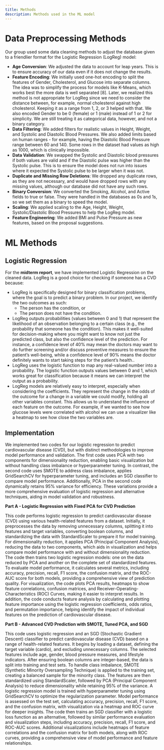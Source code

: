 ```yaml
---
title: Methods
description: Methods used in the ML model 
---
```


# Data Preprocessing Methods

Our group used some data cleaning methods to adjust the database given to a friendlier format for the Logistic Regression (LogReg) model:

- **Age Conversion**: We adjusted the data to account for leap years. This is to ensure accuracy of our data even if it does not change the results.
- **Feature Encoding**: We initially used one-hot encoding to split the features of Gender, Cholesterol, and Glucose into separate columns. The idea was to simplify the process for models like K-Means, which works best the more data is well separated [8]. Later, we realized this method is not appropriate for LogReg since we need to consider the distance between, for example, normal cholesterol against high cholesterol. Keeping it as a range from 1, 2, or 3 helped with that.
We also encoded Gender to be 0 (female) or 1 (male) instead of 1 or 2 for simplicity. We are still treating it as categorical data, however, and not a binary category.
- **Data Filtering**: We added filters for realistic values in Height, Weight, and Systolic and Diastolic Blood Pressures. We also added limits based on human ranges - for example, having the Diastolic Blood Pressure range between 60 and 140. Some rows in the dataset had values as high as 1000, which is clinically impossible.
- **Data Validation**: We swapped the Systolic and Diastolic blood pressures if both values are valid and if the Diastolic pulse was higher than the Systolic pulse. This is to ensure the model does not run into issues where it expected the Systolic pulse to be larger when it was not.
- **Duplicate and Missing Row Deletions**: We dropped any duplicate rows, as they are not necessary, and would have dropped rows with any missing values, although our database did not have any such rows.
- **Binary Conversion**: We converted the Smoking, Alcohol, and Active fields to true or false. They were handled in the databases as 0s and 1s, so we set them as a binary to speed the model.
- **Scaling**: We applied scaling to the Age, Height, Weight, Systolic/Diastolic Blood Pressures to help the LogReg model.
- **Feature Engineering**: We added BMI and Pulse Pressure as new features, based on the proposal suggestions.

# ML Methods

## Logistic Regression
For the **midterm report**, we have implemented Logistic Regression on the cleaned data. LogReg is a good choice for checking if someone has a CVD because:
- LogReg is specifically designed for binary classification problems, where the goal is to predict a binary problem. In our project, we identify the two outcomes as such:
  - The person has the condition, or
  - The person does not have the condition.
- LogReg outputs probabilities (values between 0 and 1) that represent the likelihood of an observation belonging to a certain class (e.g., the probability that someone has the condition). This makes it well-suited for decision-making where you might want to know not just the predicted class, but also the confidence level of the prediction. For instance, a confidence level of 40% may mean the doctors may want to do further screening and/or discuss preventive measures to ensure the patient’s well-being, while a confidence level of 90% means the doctor definitely wants to start taking steps for the patient’s health..
- LogReg uses the logistic function to map any real-valued number into a probability. The logistic function outputs values between 0 and 1, which works great for classification because it means we can interpret the output as a probability.
- LogReg models are relatively easy to interpret, especially when considering the coefficients. They represent the change in the odds of the outcome for a change in a variable we could modify, holding all other variables constant. This allows us to understand the influence of each feature on the outcome. For example, if we wanted to see how glucose levels were correlated with alcohol we can use a visualizer like a heatmap to see how close the two variables are.


## Implementation
We implemented two codes for our logistic regression to predict cardiovascular disease (CVD), but with distinct methodologies to improve model performance and validation. The first code uses PCA with two components for dimensionality reduction, enabling basic visualization but without handling class imbalance or hyperparameter tuning. In contrast, the second code uses SMOTE to address class imbalance, applies GridSearchCV for hyperparameter tuning, and includes an SGD classifier to compare model performance. Additionally, PCA in the second code dynamically retains 95% variance for efficiency. These variations provide a more comprehensive evaluation of logistic regression and alternative techniques, aiding in model validation and robustness.

**Part A - Logistic Regression with Fixed PCA for CVD Prediction**

This code performs logistic regression to predict cardiovascular disease (CVD) using various health-related features from a dataset. Initially, it preprocesses the data by removing unnecessary columns, splitting it into features and target variables, converting boolean columns, and standardizing the data with StandardScaler to prepare it for model training. For dimensionality reduction, it applies PCA (Principal Component Analysis), reducing the data to two components, which aids in visualization and helps compare model performance with and without dimensionality reduction.
The code then trains two logistic regression models: one on the data reduced by PCA and another on the complete set of standardized features. To evaluate model performance, it calculates several metrics, including accuracy, precision, recall, F1 score, the confusion matrix, and the ROC-AUC score for both models, providing a comprehensive view of prediction quality. For visualization, the code plots PCA results, heatmaps to show feature correlations, confusion matrices, and Receiver-Operating-Characteristics (ROC) Curves, making it easier to interpret results.
In addition, the code conducts feature analysis by calculating and plotting feature importance using the logistic regression coefficients, odds ratios, and permutation importance, helping identify the impact of individual features on the prediction of cardiovascular disease.

**Part B - Advanced CVD Prediction with SMOTE, Tuned PCA, and SGD**

This code uses logistic regression and an SGD (Stochastic Gradient Descent) classifier to predict cardiovascular disease (CVD) based on a range of health-related features. It begins by loading a dataset, defining the target variable (cardio), and excluding unnecessary columns. The selected features include age, gender, blood pressure measures, and lifestyle indicators. After ensuring boolean columns are integer-based, the data is split into training and test sets.
To handle class imbalance, SMOTE (Synthetic Minority Oversampling Technique) is applied to the training set, creating a balanced sample for the minority class. The features are then standardized using StandardScaler, followed by PCA (Principal Component Analysis) to reduce dimensionality while retaining 95% of the variance. A logistic regression model is trained with hyperparameter tuning using GridSearchCV to optimize the regularization parameter. Model performance is assessed on the test set, calculating accuracy, precision, recall, F1 score, and the confusion matrix, with visualization via a heatmap and ROC curve for deeper insights.
The code then trains an SGD classifier with a logistic loss function as an alternative, followed by similar performance evaluation and visualization steps, including accuracy, precision, recall, F1 score, and ROC-AUC scores. Additional visualizations include heatmaps of feature correlations and the confusion matrix for both models, along with ROC curves, providing a comprehensive view of model performance and feature relationships.
